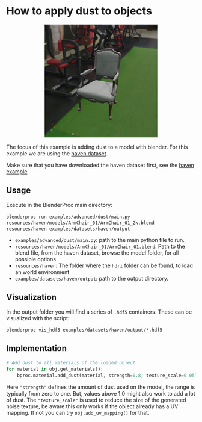 # How to apply dust to objects 
<p align="center">
<img src="../../../images/dust_rendered_example.jpg" alt="normals and color rendering of example table" width=300>
</p>


The focus of this example is adding dust to a model with blender. For this example we are using the [haven dataset](../haven/README.md).

Make sure that you have downloaded the haven dataset first, see the [haven example](../haven/README.md)

## Usage

Execute in the BlenderProc main directory:

```
blenderproc run examples/advanced/dust/main.py resources/haven/models/ArmChair_01/ArmChair_01_2k.blend resources/haven examples/datasets/haven/output
``` 

* `examples/advanced/dust/main.py`: path to the main python file to run.
* `resources/haven/models/ArmChair_01/ArmChair_01.blend`:  Path to the blend file, from the haven dataset, browse the model folder, for all possible options
* `resources/haven`: The folder where the `hdri` folder can be found, to load an world environment
* `examples/datasets/haven/output`: path to the output directory.

## Visualization

In the output folder you will find a series of `.hdf5` containers. These can be visualized with the script:

```
blenderproc vis_hdf5 examples/datasets/haven/output/*.hdf5
``` 

## Implementation

```python
# Add dust to all materials of the loaded object
for material in obj.get_materials():
    bproc.material.add_dust(material, strength=0.8, texture_scale=0.05)
```

Here `"strength"` defines the amount of dust used on the model, the range is typically from zero to one. But, values above 1.0 might also work to add a lot of dust.
The `"texture_scale"` is used to reduce the size of the generated noise texture, be aware this only works if the object already has a UV mapping. If not you can try `obj.add_uv_mapping()` for that.
